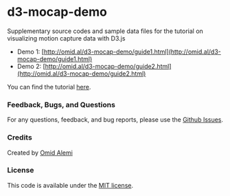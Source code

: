 # d3-mocap-demo

Supplementary source codes and sample data files for the tutorial on visualizing motion capture data with D3.js

* Demo 1: [http://omid.al/d3-mocap-demo/guide1.html](http://omid.al/d3-mocap-demo/guide1.html)
* Demo 2: [http://omid.al/d3-mocap-demo/guide2.html](http://omid.al/d3-mocap-demo/guide2.html)

You can find the tutorial [here](http://omid.al/posts/2016-08-23-MocapVis-D3.html).

### Feedback, Bugs, and Questions
For any questions, feedback, and bug reports, please use the [Github Issues](https://github.com/omimo/d3-mocap-demo/issues).

### Credits
Created by [Omid Alemi](http://omid.al)

### License
This code is available under the [MIT license](http://opensource.org/licenses/MIT).
